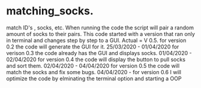 # matching_socks.
match ID's , socks, etc.
When running the code the script will pair a random amount of socks to their pairs.
This code started with a version that ran only in terminal and changes step by step to a GUI. 
Actual = V 0.5.
for version 0.2 the code will generate the GUI for it.
25/03/2020 - 01/04/2020
for verison 0.3 the code already has the GUI and displays socks.
01/04/2020 - 02/04/2020
for version 0.4 the code will display the button to pull socks and sort them.
02/04/2020 - 04/04/2020
for version 0.5 the code will match the socks and fix some bugs.
04/04/2020 - 
for version 0.6 I will optimize the code by elminating the terminal option and starting a OOP
